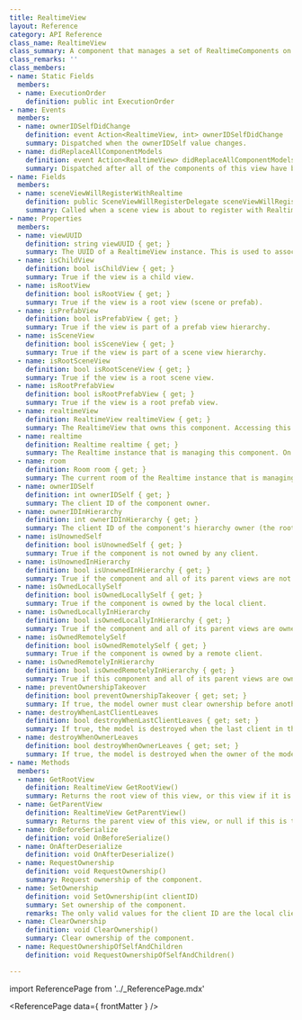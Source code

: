 ```yaml
---
title: RealtimeView
layout: Reference
category: API Reference
class_name: RealtimeView
class_summary: A component that manages a set of RealtimeComponents on a game object.
class_remarks: ''
class_members:
- name: Static Fields
  members:
  - name: ExecutionOrder
    definition: public int ExecutionOrder
- name: Events
  members:
  - name: ownerIDSelfDidChange
    definition: event Action<RealtimeView, int> ownerIDSelfDidChange
    summary: Dispatched when the ownerIDSelf value changes.
  - name: didReplaceAllComponentModels
    definition: event Action<RealtimeView> didReplaceAllComponentModels
    summary: Dispatched after all of the components of this view have been initialized with a new Realtime model.
- name: Fields
  members:
  - name: sceneViewWillRegisterWithRealtime
    definition: public SceneViewWillRegisterDelegate sceneViewWillRegisterWithRealtime
    summary: Called when a scene view is about to register with Realtime. Use this to return a different Realtime instance than whatever was assigned in the scene, like on scene views that were additively loaded. This should be set during Awake, and is called during Start.
- name: Properties
  members:
  - name: viewUUID
    definition: string viewUUID { get; }
    summary: The UUID of a RealtimeView instance. This is used to associate scene objects across clients and sessions. For scene objects, it is pregenerated by the editor. For prefab objects, it is null. Any changes to it will break persistence.
  - name: isChildView
    definition: bool isChildView { get; }
    summary: True if the view is a child view.
  - name: isRootView
    definition: bool isRootView { get; }
    summary: True if the view is a root view (scene or prefab).
  - name: isPrefabView
    definition: bool isPrefabView { get; }
    summary: True if the view is part of a prefab view hierarchy.
  - name: isSceneView
    definition: bool isSceneView { get; }
    summary: True if the view is part of a scene view hierarchy.
  - name: isRootSceneView
    definition: bool isRootSceneView { get; }
    summary: True if the view is a root scene view.
  - name: isRootPrefabView
    definition: bool isRootPrefabView { get; }
    summary: True if the view is a root prefab view.
  - name: realtimeView
    definition: RealtimeView realtimeView { get; }
    summary: The RealtimeView that owns this component. Accessing this property before Start is unreliable.
  - name: realtime
    definition: Realtime realtime { get; }
    summary: The Realtime instance that is managing this component. On prefab views, this property is available after Awake. On scene views or their children, this is not available until Start.
  - name: room
    definition: Room room { get; }
    summary: The current room of the Realtime instance that is managing this component. This might be null if the Realtime instance hasn't connected yet. Accessing this property before Start is unreliable.
  - name: ownerIDSelf
    definition: int ownerIDSelf { get; }
    summary: The client ID of the component owner.
  - name: ownerIDInHierarchy
    definition: int ownerIDInHierarchy { get; }
    summary: The client ID of the component's hierarchy owner (the root owner of the component).
  - name: isUnownedSelf
    definition: bool isUnownedSelf { get; }
    summary: True if the component is not owned by any client.
  - name: isUnownedInHierarchy
    definition: bool isUnownedInHierarchy { get; }
    summary: True if the component and all of its parent views are not owned by any client.
  - name: isOwnedLocallySelf
    definition: bool isOwnedLocallySelf { get; }
    summary: True if the component is owned by the local client.
  - name: isOwnedLocallyInHierarchy
    definition: bool isOwnedLocallyInHierarchy { get; }
    summary: True if the component and all of its parent views are owned by the local client.
  - name: isOwnedRemotelySelf
    definition: bool isOwnedRemotelySelf { get; }
    summary: True if the component is owned by a remote client.
  - name: isOwnedRemotelyInHierarchy
    definition: bool isOwnedRemotelyInHierarchy { get; }
    summary: True if this component and all of its parent views are owned by a remote client.
  - name: preventOwnershipTakeover
    definition: bool preventOwnershipTakeover { get; set; }
    summary: If true, the model owner must clear ownership before another client can request it.
  - name: destroyWhenLastClientLeaves
    definition: bool destroyWhenLastClientLeaves { get; set; }
    summary: If true, the model is destroyed when the last client in the room leaves.
  - name: destroyWhenOwnerLeaves
    definition: bool destroyWhenOwnerLeaves { get; set; }
    summary: If true, the model is destroyed when the owner of the model leaves the room.
- name: Methods
  members:
  - name: GetRootView
    definition: RealtimeView GetRootView()
    summary: Returns the root view of this view, or this view if it is the root.
  - name: GetParentView
    definition: RealtimeView GetParentView()
    summary: Returns the parent view of this view, or null if this is the root view.
  - name: OnBeforeSerialize
    definition: void OnBeforeSerialize()
  - name: OnAfterDeserialize
    definition: void OnAfterDeserialize()
  - name: RequestOwnership
    definition: void RequestOwnership()
    summary: Request ownership of the component.
  - name: SetOwnership
    definition: void SetOwnership(int clientID)
    summary: Set ownership of the component.
    remarks: The only valid values for the client ID are the local client ID and -1 (unowned). The server will reject an update that changes the owner to a different client.
  - name: ClearOwnership
    definition: void ClearOwnership()
    summary: Clear ownership of the component.
  - name: RequestOwnershipOfSelfAndChildren
    definition: void RequestOwnershipOfSelfAndChildren()

---
```

import ReferencePage from '../_ReferencePage.mdx'

<ReferencePage data={ frontMatter } />
